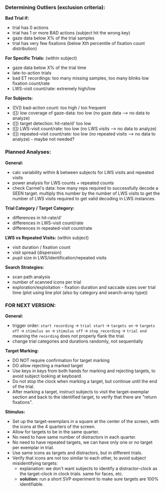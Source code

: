 ### Determining Outliers (exclusion criteria):
**Bad Trial if:**
- trial has 0 actions
- trial has 1 or more BAD actions (subject hit the wrong key)
- gaze data below X% of the trial samples
- trial has very few fixations (below Xth percentile of fixation count distribution)

**For Specific Trials:** (within subject)
- gaze data below X% of the trial time
- late-to-action trials
- bad ET recordings: too many missing samples, too many blinks low fixation count/rate
- LWS-visit count/rate: extremely high/low

**For Subjects:**
- ([V]) bad-action count: too high / too frequent
- ([]) low coverage of gaze-data: too low (no gaze data --> no data to analyze)
- ([]) target detection: hit-rate/d' too low
- ([]) LWS-visit count/rate: too low (no LWS visits --> no data to analyze)
- ([]) repeated-visit count/rate: too low (no repeated visits --> no data to analyze) - maybe not needed?


### Planned Analyses:
**General:**
- calc variability within & between subjects for LWS visits and repeated visits
- power analysis for LWS counts + repeated counts
- check Carmel's data: how many reps required to successfully decode a SEEN target. multiply this number by the number of LWS visits to get the number of LWS visits required to get valid decoding in LWS instances.

**Trial Category / Target Category:**
- differences in hit-rate/d'
- differences in LWS-visit count/rate
- differences in repeated-visit count/rate

**LWS vs Repeated Visits:** (within subject)
- visit duration / fixation count
- visit spread (dispersion)
- pupil size in LWS/identification/repeated visits

**Search Strategies:**
- scan path analysis
- number of scanned icons per trial
- exploration/exploitation - fixation duration and saccade sizes over trial time (plot using line plot (also by category and search-array type))


### FOR NEXT VERSION:
**General:**
- trigger order: `start recording` -> `trial start` -> `targets on` -> `targets off` -> `stimulus on` -> `stimulus off` -> `stop_recording` -> `trial end`
meaning the `recording` does not properly flank the trial.
- change trial categories and durations randomly, not sequentially

**Target Marking:**
- DO NOT require confirmation for target marking
- DO allow rejecting a marked target
- Use keys in keys from both hands for marking and rejecting targets, to avoid subject looking at keyboard.
- Do not stop the clock when marking a target, but continue until the end of the trial.
- After marking a target, instruct subjects to visit the target-exemplar section and back to the identified target, to verify that there are "return fixations".

**Stimulus:**
- Set up the target-exemplars in a square at the center of the screen, with the icons at the 4 quarters of the screen.
- Allow for targets to be in the same quarter.
- No need to have same number of distractors in each quarter.
- No need to have repeated targets, we can have only one or no target per exemplar in trial.
- Use same icons as targets and distractors, but in different trials.
- Verify that icons are not too similar to each other, to avoid subject misidentifying targets:
    - explanation: we don't want subjects to identify a distractor-clock as the target-clock in clock trials. same for faces, etc.
    - **solution:** run a short SVP experiment to make sure targets are 100% identifiable.
